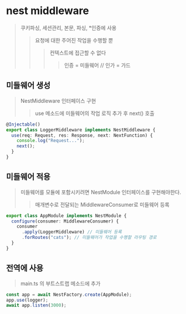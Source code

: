 # nest middleware

> 쿠키파싱, 세션관리, 본문, 파싱, \*인증에 사용
>
> > 요청에 대한 주어진 작업을 수행할 뿐
> >
> > > 컨텍스트에 접근할 수 없다
> > >
> > > > 인증 = 미들웨어 // 인가 = 가드

## 미들웨어 생성

> NestMiddleware 인터페이스 구현
>
> > use 메소드에 미들웨어의 작업 로직 추가 후 next() 호출

```ts
@Injectable()
export class LoggerMiddleware implements NestMiddleware {
  use(req: Request, res: Response, next: NextFunction) {
    console.log("Request...");
    next();
  }
}
```

## 미들웨어 적용

> 미들웨어를 모듈에 포함시키려면 NestModule 인터페이스를 구현해야한다.
>
> > 매개변수로 전달되는 MiddlewareConsumer로 미들웨어 등록

```ts
export class AppModule implements NestModule {
  configure(consumer: MiddlewareConsumer) {
    consumer
      .apply(LoggerMiddleware) // 미들웨어 등록
      .forRoutes("cats"); // 미들웨어가 작업을 수행할 라우팅 경로
  }
}
```

## 전역에 사용

> main.ts 의 부트스트랩 메소드에 추가

```ts
const app = await NestFactory.create(AppModule);
app.use(logger);
await app.listen(3000);
```
